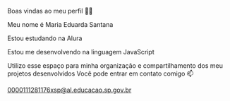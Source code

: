 Boas vindas ao meu perfil 💙💙

Meu nome é Maria Eduarda Santana

Estou estudando na Alura

Estou me desenvolvendo na linguagem JavaScript

Utilizo esse espaço para minha organização e compartilhamento dos meu projetos desenvolvidos
Você pode entrar em contato comigo 📫

0000111281176xsp@al.educacao.sp.gov.br

